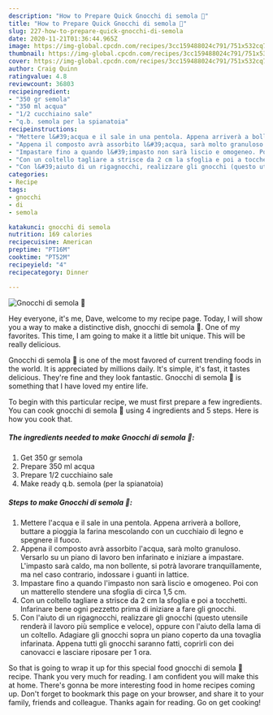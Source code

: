 ```yaml
---
description: "How to Prepare Quick Gnocchi di semola 🌷"
title: "How to Prepare Quick Gnocchi di semola 🌷"
slug: 227-how-to-prepare-quick-gnocchi-di-semola
date: 2020-11-21T01:36:44.965Z
image: https://img-global.cpcdn.com/recipes/3cc159488024c791/751x532cq70/gnocchi-di-semola-🌷-recipe-main-photo.jpg
thumbnail: https://img-global.cpcdn.com/recipes/3cc159488024c791/751x532cq70/gnocchi-di-semola-🌷-recipe-main-photo.jpg
cover: https://img-global.cpcdn.com/recipes/3cc159488024c791/751x532cq70/gnocchi-di-semola-🌷-recipe-main-photo.jpg
author: Craig Quinn
ratingvalue: 4.8
reviewcount: 36803
recipeingredient:
- "350 gr semola"
- "350 ml acqua"
- "1/2 cucchiaino sale"
- "q.b. semola per la spianatoia"
recipeinstructions:
- "Mettere l&#39;acqua e il sale in una pentola. Appena arriverà a bollore, buttare a pioggia la farina mescolando con un cucchiaio di legno e spegnere il fuoco."
- "Appena il composto avrà assorbito l&#39;acqua, sarà molto granuloso. Versarlo su un piano di lavoro ben infarinato e iniziare a impastare. L&#39;impasto sarà caldo, ma non bollente, si potrà lavorare tranquillamente, ma nel caso contrario, indossare i guanti in lattice."
- "Impastare fino a quando l&#39;impasto non sarà liscio e omogeneo. Poi con un matterello stendere una sfoglia di circa 1,5 cm."
- "Con un coltello tagliare a strisce da 2 cm la sfoglia e poi a tocchetti. Infarinare bene ogni pezzetto prima di iniziare a fare gli gnocchi."
- "Con l&#39;aiuto di un rigagnocchi, realizzare gli gnocchi (questo utensile renderà il lavoro più semplice e veloce), oppure con l&#39;aiuto della lama di un coltello. Adagiare gli gnocchi sopra un piano coperto da una tovaglia infarinata. Appena tutti gli gnocchi saranno fatti, coprirli con dei canovacci e lasciare riposare per 1 ora."
categories:
- Recipe
tags:
- gnocchi
- di
- semola

katakunci: gnocchi di semola 
nutrition: 169 calories
recipecuisine: American
preptime: "PT16M"
cooktime: "PT52M"
recipeyield: "4"
recipecategory: Dinner

---
```



![Gnocchi di semola 🌷](https://img-global.cpcdn.com/recipes/3cc159488024c791/751x532cq70/gnocchi-di-semola-🌷-recipe-main-photo.jpg)

Hey everyone, it's me, Dave, welcome to my recipe page. Today, I will show you a way to make a distinctive dish, gnocchi di semola 🌷. One of my favorites. This time, I am going to make it a little bit unique. This will be really delicious.



Gnocchi di semola 🌷 is one of the most favored of current trending foods in the world. It is appreciated by millions daily. It's simple, it's fast, it tastes delicious. They're fine and they look fantastic. Gnocchi di semola 🌷 is something that I have loved my entire life.


To begin with this particular recipe, we must first prepare a few ingredients. You can cook gnocchi di semola 🌷 using 4 ingredients and 5 steps. Here is how you cook that.

<!--inarticleads1-->

##### The ingredients needed to make Gnocchi di semola 🌷:

1. Get 350 gr semola
1. Prepare 350 ml acqua
1. Prepare 1/2 cucchiaino sale
1. Make ready q.b. semola (per la spianatoia)




<!--inarticleads2-->

##### Steps to make Gnocchi di semola 🌷:

1. Mettere l&#39;acqua e il sale in una pentola. Appena arriverà a bollore, buttare a pioggia la farina mescolando con un cucchiaio di legno e spegnere il fuoco.
1. Appena il composto avrà assorbito l&#39;acqua, sarà molto granuloso. Versarlo su un piano di lavoro ben infarinato e iniziare a impastare. L&#39;impasto sarà caldo, ma non bollente, si potrà lavorare tranquillamente, ma nel caso contrario, indossare i guanti in lattice.
1. Impastare fino a quando l&#39;impasto non sarà liscio e omogeneo. Poi con un matterello stendere una sfoglia di circa 1,5 cm.
1. Con un coltello tagliare a strisce da 2 cm la sfoglia e poi a tocchetti. Infarinare bene ogni pezzetto prima di iniziare a fare gli gnocchi.
1. Con l&#39;aiuto di un rigagnocchi, realizzare gli gnocchi (questo utensile renderà il lavoro più semplice e veloce), oppure con l&#39;aiuto della lama di un coltello. Adagiare gli gnocchi sopra un piano coperto da una tovaglia infarinata. Appena tutti gli gnocchi saranno fatti, coprirli con dei canovacci e lasciare riposare per 1 ora.




So that is going to wrap it up for this special food gnocchi di semola 🌷 recipe. Thank you very much for reading. I am confident you will make this at home. There's gonna be more interesting food in home recipes coming up. Don't forget to bookmark this page on your browser, and share it to your family, friends and colleague. Thanks again for reading. Go on get cooking!
